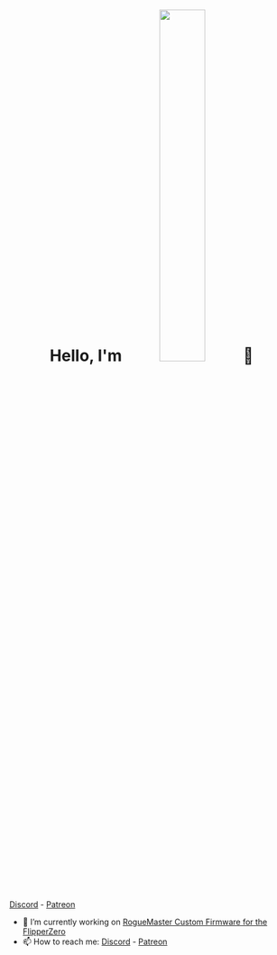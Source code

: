 
<p>
  <h1 align="center"><b>Hello, I'm <a href='https://rogue-master.net'><img src="https://rogue-master.net/img/rmlogo.png" width="40%"></a> 👋</b></h1>
</p>


<a href='https://discord.gg/gF2bBUzAFe' >Discord</a> - <a href='https://www.patreon.com/RogueMaster'>Patreon</a>


- 🔭 I’m currently working on <a href='https://www.patreon.com/RogueMaster'>RogueMaster Custom Firmware for the FlipperZero</a>
- 📫 How to reach me: <a href='https://discord.gg/gF2bBUzAFe' >Discord</a> - <a href='https://www.patreon.com/RogueMaster'>Patreon</a>
<br>



<!--
**RogueMaster/RogueMaster** is a ✨ _special_ ✨ repository because its `README.md` (this file) appears on your GitHub profile.

Here are some ideas to get you started:

- 🔭 I’m currently working on ...
- 🌱 I’m currently learning ...
- 👯 I’m looking to collaborate on ...
- 🤔 I’m looking for help with ...
- 💬 Ask me about ...
- 📫 How to reach me: ...
- 😄 Pronouns: ...
- ⚡ Fun fact: ...
-->
